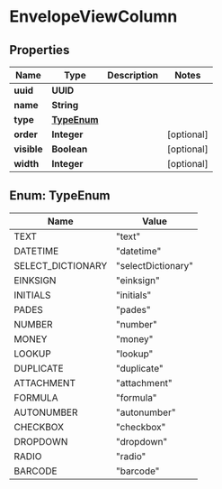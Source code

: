 

# EnvelopeViewColumn


## Properties

| Name | Type | Description | Notes |
|------------ | ------------- | ------------- | -------------|
|**uuid** | **UUID** |  |  |
|**name** | **String** |  |  |
|**type** | [**TypeEnum**](#TypeEnum) |  |  |
|**order** | **Integer** |  |  [optional] |
|**visible** | **Boolean** |  |  [optional] |
|**width** | **Integer** |  |  [optional] |



## Enum: TypeEnum

| Name | Value |
|---- | -----|
| TEXT | &quot;text&quot; |
| DATETIME | &quot;datetime&quot; |
| SELECT_DICTIONARY | &quot;selectDictionary&quot; |
| EINKSIGN | &quot;einksign&quot; |
| INITIALS | &quot;initials&quot; |
| PADES | &quot;pades&quot; |
| NUMBER | &quot;number&quot; |
| MONEY | &quot;money&quot; |
| LOOKUP | &quot;lookup&quot; |
| DUPLICATE | &quot;duplicate&quot; |
| ATTACHMENT | &quot;attachment&quot; |
| FORMULA | &quot;formula&quot; |
| AUTONUMBER | &quot;autonumber&quot; |
| CHECKBOX | &quot;checkbox&quot; |
| DROPDOWN | &quot;dropdown&quot; |
| RADIO | &quot;radio&quot; |
| BARCODE | &quot;barcode&quot; |



